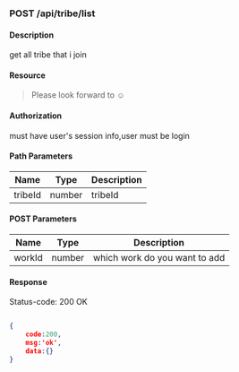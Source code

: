 ### POST /api/tribe/list

#### Description
get all tribe that i join
#### Resource
 > Please look forward to ☺

#### Authorization
must have user's session info,user must be login

#### Path Parameters
|Name|Type|Description| 
|----|---|---|
| tribeId |number| tribeId| 

#### POST Parameters
|Name|Type|Description| 
|----|---|---|
| workId |number| which work do you want to add|


#### Response
Status-code: 200 OK

```json

{   
    code:200,
    msg:'ok',
    data:{}
}
```
 